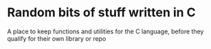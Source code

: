 # Random bits of stuff written in C

A place to keep functions and utilities for the C language, before
they qualify for their own library or repo
